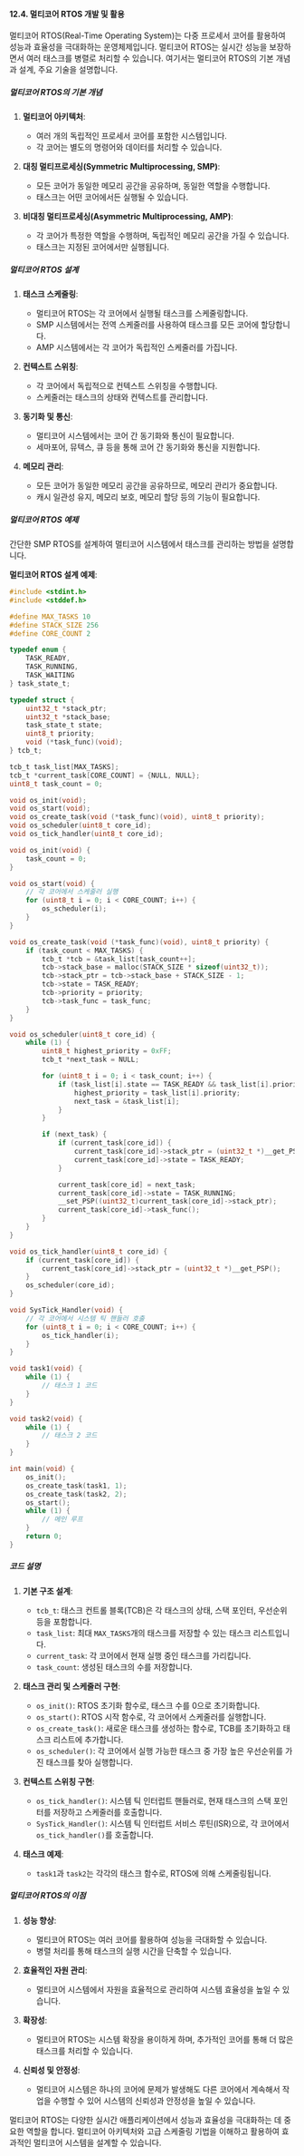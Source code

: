 #### 12.4. 멀티코어 RTOS 개발 및 활용

멀티코어 RTOS(Real-Time Operating System)는 다중 프로세서 코어를 활용하여 성능과 효율성을 극대화하는 운영체제입니다. 멀티코어 RTOS는 실시간 성능을 보장하면서 여러 태스크를 병렬로 처리할 수 있습니다. 여기서는 멀티코어 RTOS의 기본 개념과 설계, 주요 기술을 설명합니다.

##### 멀티코어 RTOS의 기본 개념

1. **멀티코어 아키텍처**:
   - 여러 개의 독립적인 프로세서 코어를 포함한 시스템입니다.
   - 각 코어는 별도의 명령어와 데이터를 처리할 수 있습니다.

2. **대칭 멀티프로세싱(Symmetric Multiprocessing, SMP)**:
   - 모든 코어가 동일한 메모리 공간을 공유하며, 동일한 역할을 수행합니다.
   - 태스크는 어떤 코어에서든 실행될 수 있습니다.

3. **비대칭 멀티프로세싱(Asymmetric Multiprocessing, AMP)**:
   - 각 코어가 특정한 역할을 수행하며, 독립적인 메모리 공간을 가질 수 있습니다.
   - 태스크는 지정된 코어에서만 실행됩니다.

##### 멀티코어 RTOS 설계

1. **태스크 스케줄링**:
   - 멀티코어 RTOS는 각 코어에서 실행될 태스크를 스케줄링합니다.
   - SMP 시스템에서는 전역 스케줄러를 사용하여 태스크를 모든 코어에 할당합니다.
   - AMP 시스템에서는 각 코어가 독립적인 스케줄러를 가집니다.

2. **컨텍스트 스위칭**:
   - 각 코어에서 독립적으로 컨텍스트 스위칭을 수행합니다.
   - 스케줄러는 태스크의 상태와 컨텍스트를 관리합니다.

3. **동기화 및 통신**:
   - 멀티코어 시스템에서는 코어 간 동기화와 통신이 필요합니다.
   - 세마포어, 뮤텍스, 큐 등을 통해 코어 간 동기화와 통신을 지원합니다.

4. **메모리 관리**:
   - 모든 코어가 동일한 메모리 공간을 공유하므로, 메모리 관리가 중요합니다.
   - 캐시 일관성 유지, 메모리 보호, 메모리 할당 등의 기능이 필요합니다.

##### 멀티코어 RTOS 예제

간단한 SMP RTOS를 설계하여 멀티코어 시스템에서 태스크를 관리하는 방법을 설명합니다.

**멀티코어 RTOS 설계 예제**:
```c
#include <stdint.h>
#include <stddef.h>

#define MAX_TASKS 10
#define STACK_SIZE 256
#define CORE_COUNT 2

typedef enum {
    TASK_READY,
    TASK_RUNNING,
    TASK_WAITING
} task_state_t;

typedef struct {
    uint32_t *stack_ptr;
    uint32_t *stack_base;
    task_state_t state;
    uint8_t priority;
    void (*task_func)(void);
} tcb_t;

tcb_t task_list[MAX_TASKS];
tcb_t *current_task[CORE_COUNT] = {NULL, NULL};
uint8_t task_count = 0;

void os_init(void);
void os_start(void);
void os_create_task(void (*task_func)(void), uint8_t priority);
void os_scheduler(uint8_t core_id);
void os_tick_handler(uint8_t core_id);

void os_init(void) {
    task_count = 0;
}

void os_start(void) {
    // 각 코어에서 스케줄러 실행
    for (uint8_t i = 0; i < CORE_COUNT; i++) {
        os_scheduler(i);
    }
}

void os_create_task(void (*task_func)(void), uint8_t priority) {
    if (task_count < MAX_TASKS) {
        tcb_t *tcb = &task_list[task_count++];
        tcb->stack_base = malloc(STACK_SIZE * sizeof(uint32_t));
        tcb->stack_ptr = tcb->stack_base + STACK_SIZE - 1;
        tcb->state = TASK_READY;
        tcb->priority = priority;
        tcb->task_func = task_func;
    }
}

void os_scheduler(uint8_t core_id) {
    while (1) {
        uint8_t highest_priority = 0xFF;
        tcb_t *next_task = NULL;

        for (uint8_t i = 0; i < task_count; i++) {
            if (task_list[i].state == TASK_READY && task_list[i].priority < highest_priority) {
                highest_priority = task_list[i].priority;
                next_task = &task_list[i];
            }
        }

        if (next_task) {
            if (current_task[core_id]) {
                current_task[core_id]->stack_ptr = (uint32_t *)__get_PSP();
                current_task[core_id]->state = TASK_READY;
            }

            current_task[core_id] = next_task;
            current_task[core_id]->state = TASK_RUNNING;
            __set_PSP((uint32_t)current_task[core_id]->stack_ptr);
            current_task[core_id]->task_func();
        }
    }
}

void os_tick_handler(uint8_t core_id) {
    if (current_task[core_id]) {
        current_task[core_id]->stack_ptr = (uint32_t *)__get_PSP();
    }
    os_scheduler(core_id);
}

void SysTick_Handler(void) {
    // 각 코어에서 시스템 틱 핸들러 호출
    for (uint8_t i = 0; i < CORE_COUNT; i++) {
        os_tick_handler(i);
    }
}

void task1(void) {
    while (1) {
        // 태스크 1 코드
    }
}

void task2(void) {
    while (1) {
        // 태스크 2 코드
    }
}

int main(void) {
    os_init();
    os_create_task(task1, 1);
    os_create_task(task2, 2);
    os_start();
    while (1) {
        // 메인 루프
    }
    return 0;
}
```

##### 코드 설명

1. **기본 구조 설계**:
   - `tcb_t`: 태스크 컨트롤 블록(TCB)은 각 태스크의 상태, 스택 포인터, 우선순위 등을 포함합니다.
   - `task_list`: 최대 `MAX_TASKS`개의 태스크를 저장할 수 있는 태스크 리스트입니다.
   - `current_task`: 각 코어에서 현재 실행 중인 태스크를 가리킵니다.
   - `task_count`: 생성된 태스크의 수를 저장합니다.

2. **태스크 관리 및 스케줄러 구현**:
   - `os_init()`: RTOS 초기화 함수로, 태스크 수를 0으로 초기화합니다.
   - `os_start()`: RTOS 시작 함수로, 각 코어에서 스케줄러를 실행합니다.
   - `os_create_task()`: 새로운 태스크를 생성하는 함수로, TCB를 초기화하고 태스크 리스트에 추가합니다.
   - `os_scheduler()`: 각 코어에서 실행 가능한 태스크 중 가장 높은 우선순위를 가진 태스크를 찾아 실행합니다.

3. **컨텍스트 스위칭 구현**:
   - `os_tick_handler()`: 시스템 틱 인터럽트 핸들러로, 현재 태스크의 스택 포인터를 저장하고 스케줄러를 호출합니다.
   - `SysTick_Handler()`: 시스템 틱 인터럽트 서비스 루틴(ISR)으로, 각 코어에서 `os_tick_handler()`를 호출합니다.

4. **태스크 예제**:
   - `task1`과 `task2`는 각각의 태스크 함수로, RTOS에 의해 스케줄링됩니다.

##### 멀티코어 RTOS의 이점

1. **성능 향상**:
   - 멀티코어 RTOS는 여러 코어를 활용하여 성능을 극대화할 수 있습니다.
   - 병렬 처리를 통해 태스크의 실행 시간을 단축할 수 있습니다.

2. **효율적인 자원 관리**:
   - 멀티코어 시스템에서 자원을 효율적으로 관리하여 시스템 효율성을 높일 수 있습니다.

3. **확장성**:
   - 멀티코어 RTOS는 시스템 확장을 용이하게 하며, 추가적인 코어를 통해 더 많은 태스크를 처리할 수 있습니다.

4. **신뢰성 및 안정성**:
   - 멀티코어 시스템은 하나의 코어에 문제가 발생해도 다른 코어에서 계속해서 작업을 수행할 수 있어 시스템의 신뢰성과 안정성을 높일 수 있습니다.

멀티코어 RTOS는 다양한 실시간 애플리케이션에서 성능과 효율성을 극대화하는 데 중요한 역할을 합니다. 멀티코어 아키텍처와 고급 스케줄링 기법을 이해하고 활용하여 효과적인 멀티코어 시스템을 설계할 수 있습니다.
